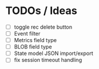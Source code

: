 # TODOs / Ideas

- [ ] toggle rec delete button
- [ ] Event filter
- [ ] Metrics field type
- [ ] BLOB field type
- [ ] State model JSON import/export
- [ ] fix session timeout handling
